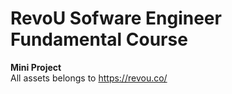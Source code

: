 # RevoU Sofware Engineer Fundamental Course
<b>Mini Project</b><br>
All assets belongs to https://revou.co/
